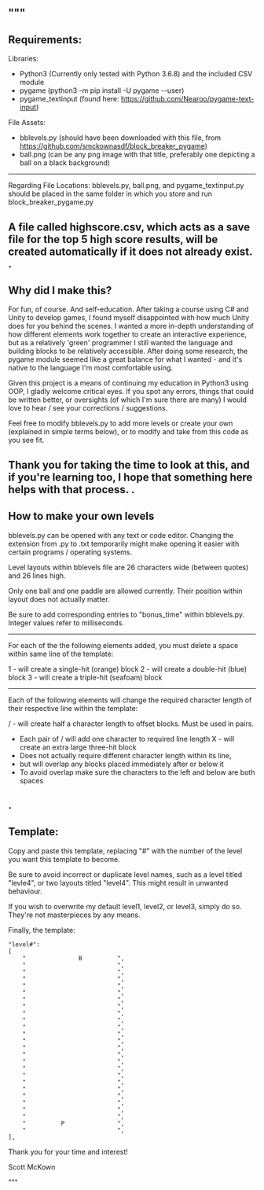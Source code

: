 """
-------------
Requirements:
-------------
Libraries:
- Python3 (Currently only tested with Python 3.6.8) and the included CSV module
- pygame (python3 -m pip install -U pygame --user)
- pygame_textinput (found here: https://github.com/Nearoo/pygame-text-input)

File Assets:
- bblevels.py (should have been downloaded with this file, 
from https://github.com/smckownasdf/block_breaker_pygame)
- ball.png (can be any png image with that title, preferably one depicting a ball on a black background)
-------------
Regarding File Locations: 
bblevels.py, ball.png, and pygame_textinput.py should be placed in the same folder 
in which you store and run block_breaker_pygame.py

A file called highscore.csv, which acts as a save file for the top 5 high score results,
will be created automatically if it does not already exist.
											.
--------------------
Why did I make this?
--------------------

For fun, of course. And self-education.
After taking a course using C# and Unity to develop games,
I found myself disappointed with how much Unity does for you behind the scenes.
I wanted a more in-depth understanding of how different elements work together 
to create an interactive experience, but as a relatively 'green' programmer
I still wanted the language and building blocks to be relatively accessible.
After doing some research, the pygame module seemed like a great balance for what 
I wanted - and it's native to the language I'm most comfortable using.

Given this project is a means of continuing my education in Python3 using OOP,
I gladly welcome critical eyes. If you spot any errors, things that could be written 
better, or oversights (of which I'm sure there are many) I would love to hear / see 
your corrections / suggestions.

Feel free to modify bblevels.py to add more levels or create your own (explained in 
simple terms below), or to modify and take from this code as you see fit.

Thank you for taking the time to look at this, and if you're learning too, I hope 
that something here helps with that process. 
										.
---------------------------
How to make your own levels
---------------------------

bblevels.py can be opened with any text or code editor.
Changing the extension from .py to .txt temporarily 
might make opening it easier with certain programs / operating systems.

Level layouts within bblevels file are 26 characters wide (between quotes)
and 26 lines high.

Only one ball and one paddle are allowed currently.
Their position within layout does not actually matter.

Be sure to add corresponding entries to "bonus_time" within bblevels.py. 
Integer values refer to milliseconds.

----------

For each of the the following elements added, 
you must delete a space within same line of the template:

1 - will create a single-hit (orange) block
2 - will create a double-hit (blue) block
3 - will create a triple-hit (seafoam) block

---------

Each of the following elements will change the required character length
of their respective line within the template:

/ - will create half a character length to offset blocks. Must be used in pairs.
  - Each pair of / will add one character to required line length
X - will create an extra large three-hit block
  - Does not actually require different character length within its line, 
  - but will overlap any blocks placed immediately after or below it
  - To avoid overlap make sure the characters to the left and below are both spaces

.
---------
Template:
---------

Copy and paste this template, replacing "#" with the number of the level you want 
this template to become.

Be sure to avoid incorrect or duplicate level names, such as a level titled "levle4", 
or two layouts titled "level4". This might result in unwanted behaviour.

If you wish to overwrite my default level1, level2, or level3, simply do so. 
They're not masterpieces by any means.

Finally, the template:

	"level#":
	[
		"               B          ",
		"                          ",
		"                          ",
		"                          ",
		"                          ",
		"                          ",
		"                          ",
		"                          ",
		"                          ",
		"                          ",
		"                          ",
		"                          ",
		"                          ",
		"                          ",
		"                          ",
		"                          ",
		"                          ",
		"                          ",
		"                          ",
		"                          ",
		"                          ",
		"                          ",
		"                          ",
		"                          ",
		"          P               ",
		"                          ",
	],

Thank you for your time and interest!

Scott McKown

"""